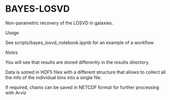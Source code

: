 # BAYES-LOSVD

Non-parametric recovery of the LOSVD in galaxies.

*Usage*

See scripts/bayes_losvd_notebook.ipynb for an example of a workflow

*Notes*

You will see that results are stored differently in the results directory.

Data is sotred in HDF5 files with a different structure that allows to collect all the info of the individual bins into a single file.

If required, chains can be saved in NETCDF format for further processing with Arviz


